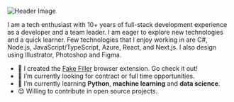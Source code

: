 ![Header Image](https://user-images.githubusercontent.com/127227/90045833-9c640c00-dc9d-11ea-8e8e-0d06fbdaebfb.png)

I am a tech enthusiast with 10+ years of full-stack development experience as a developer and a team leader. I am eager to explore new technologies and a quick learner. Few technologies that I enjoy working in are C#, Node.js, JavaScript/TypeScript, Azure, React, and Next.js. I also design using Illustrator, Photoshop and Figma.

- 🚀 I created the [Fake Filler](https://fakefiller.com) browser extension. Go check it out!
- 🔭 I’m currently looking for contract or full time opportunities.
- 🌱 I’m currently learning **Python**, **machine learning** and **data science**.
- 😊 Willing to contribute in open source projects.
